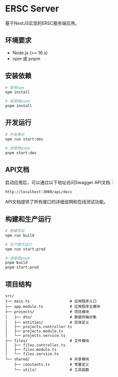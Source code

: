 # ERSC Server

基于NestJS实现的ERSC服务端应用。

## 环境要求

- Node.js (>= 16.x)
- npm 或 pnpm

## 安装依赖

```bash
# 使用npm
npm install

# 或使用pnpm
pnpm install
```

## 开发运行

```bash
# 开发模式
npm run start:dev

# 或使用pnpm
pnpm start:dev
```

## API文档

启动应用后，可以通过以下地址访问Swagger API文档：

```
http://localhost:3000/api/docs
```

API文档提供了所有接口的详细说明和在线测试功能。

## 构建和生产运行

```bash
# 构建项目
npm run build

# 生产模式运行
npm run start:prod

# 或使用pnpm
pnpm build
pnpm start:prod
```

## 项目结构

```
src/
├── main.ts                  # 应用程序入口
├── app.module.ts            # 应用程序主模块
├── projects/                # 项目模块
│   ├── dto/                 # 数据传输对象
│   ├── entities/            # 实体定义
│   ├── projects.controller.ts
│   ├── projects.module.ts
│   └── projects.service.ts
├── files/                   # 文件模块
│   ├── files.controller.ts
│   ├── files.module.ts
│   └── files.service.ts
└── shared/                  # 共享模块
    ├── constants.ts         # 常量定义
    └── utils/               # 工具函数
```